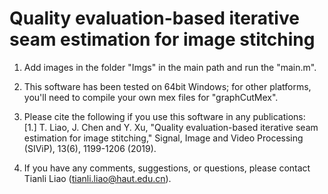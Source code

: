 # Quality evaluation-based iterative seam estimation for image stitching

1. Add images in the folder "Imgs" in the main path and run the "main.m".

2. This software has been tested on 64bit Windows; for other platforms, you'll
need to compile your own mex files for "graphCutMex".

3. Please cite the following if you use this software in any publications:       
[1.] T. Liao, J. Chen and Y. Xu, "Quality evaluation-based iterative seam estimation for image stitching," Signal, Image and Video Processing (SIViP), 13(6), 1199-1206 (2019).


4. If you have any comments, suggestions, or questions, please contact Tianli Liao (tianli.liao@haut.edu.cn).






